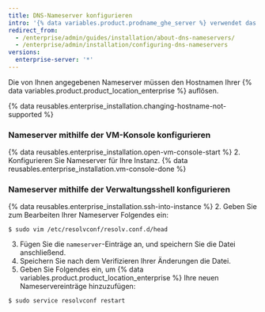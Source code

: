 ```yaml
---
title: DNS-Nameserver konfigurieren
intro: '{% data variables.product.prodname_ghe_server %} verwendet das Dynamic Host Configuration Protocol (DHCP) für DNS-Einstellungen, wenn DHCP-Leases Nameserver bereitstellen. Wenn Nameserver nicht durch einen Dynamic Host Configuration Protocol-Lease (DHCP) bereitgestellt werden oder wenn Sie bestimmte DNS-Einstellungen verwenden müssen, können Sie die Nameserver manuell angeben.'
redirect_from:
  - /enterprise/admin/guides/installation/about-dns-nameservers/
  - /enterprise/admin/installation/configuring-dns-nameservers
versions:
  enterprise-server: '*'
---
```


Die von Ihnen angegebenen Nameserver müssen den Hostnamen Ihrer {% data variables.product.product_location_enterprise %} auflösen.

{% data reusables.enterprise_installation.changing-hostname-not-supported %}

### Nameserver mithilfe der VM-Konsole konfigurieren

{% data reusables.enterprise_installation.open-vm-console-start %}
2. Konfigurieren Sie Nameserver für Ihre Instanz.
{% data reusables.enterprise_installation.vm-console-done %}

### Nameserver mithilfe der Verwaltungsshell konfigurieren

{% data reusables.enterprise_installation.ssh-into-instance %}
2. Geben Sie zum Bearbeiten Ihrer Nameserver Folgendes ein:
  ```shell
  $ sudo vim /etc/resolvconf/resolv.conf.d/head
  ```
3. Fügen Sie die `nameserver`-Einträge an, und speichern Sie die Datei anschließend.
4. Speichern Sie nach dem Verifizieren Ihrer Änderungen die Datei.
5. Geben Sie Folgendes ein, um {% data variables.product.product_location_enterprise %} Ihre neuen Nameservereinträge hinzuzufügen:
  ```shell
  $ sudo service resolvconf restart
  ```
